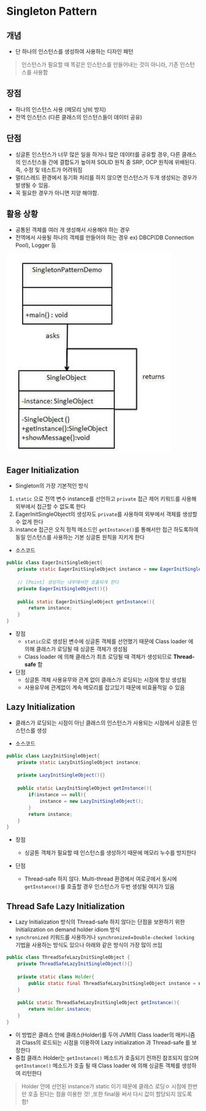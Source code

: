 # Singleton Pattern
## 개념
- 단 하나의 인스턴스를 생성하여 사용하는 디자인 패턴

>인스턴스가 필요할 때 똑같은 인스턴스를 만들어내는 것이 아니라, 기존 인스턴스를 사용함

## 장점
- 하나의 인스턴스 사용 (메모리 낭비 방지)
- 전역 인스턴스 (다른 클래스의 인스턴스들이 데이터 공유)

## 단점
- 싱글톤 인스턴스가 너무 많은 일을 하거나 많은 데이터를 공유할 경우, 다른 클래스의 인스턴스들 간에 결합도가 높아져
SOLID 원칙 중 SRP, OCP 원칙에 위배된다. 즉, 수정 및 테스트가 어려워짐
- 멀티스레드 환경에서 동기화 처리를 하지 않으면 인스턴스가 두개 생성되는 경우가 발생될 수 있음.
- 꼭 필요한 경우가 아니면 지양 해야함.

## 활용 상황
- 공통된 객체를 여러 개 생성해서 사용해야 하는 경우
- 전역에서 사용될 하나의 객체를 만들어야 하는 경우 ex) DBCP(DB Connection Pool), Logger 등


![class_diagram](img/class_diagram.png)


## Eager Initialization
- Singleton의 가장 기본적인 방식
1. `static` 으로 전역 변수 instance를 선언하고 `private` 접근 제어 키워드를 사용해 외부에서 접근할 수 없도록 한다
2. EagerInitSingleObject의 생성자도 `private`를 사용하여 외부에서 객체를 생성할 수 없게 한다
3. instance 접근은 오직 정적 메소드인 `getInstance()`를 통해서만 접근 하도록하여 동일 인스턴스를 사용하는 기본 싱글톤 원칙을 지키게 한다   

- 소스코드
```java
public class EagerInitSingleObject{
    private static EagerInitSingleObject instance = new EagerInitSingleObject();
    
    // [Point] 생성자는 내부에서만 호출되게 한다
    private EagerInitSingleObject(){}
    
    public static EagerInitSingleObject getInstance(){
        return instance;
    }
}
```

- 장점
    - `static`으로 생성된 변수에 싱글톤 객체를 선언했기 때문에 Class loader 에 의해 클래스가 로딩될 때 싱글톤 객체가 생성됨
    - Class loader 에 의해 클래스가 최초 로딩될 때 객체가 생성되므로 **Thread-safe** 함
- 단점
    - 싱글톤 객체 사용유무와 관계 없이 클래스가 로딩되는 시점에 항상 생성됨
    - 사용유무에 관계없이 계속 메모리를 잡고있기 때문에 비효율적일 수 있음
    
## Lazy Initialization
- 클래스가 로딩되는 시점이 아닌 클래스의 인스턴스가 사용되는 시점에서 싱글톤 인스턴스를 생성

- 소스코드
```java
public class LazyInitSingleObject{
    private static LazyInitSingleObject instance;
    
    private LazyInitSingleObject(){}

    public static LazyInitSingleObject getInstance(){
        if(instance == null){
            instance = new LazyInitSingleObject();
        }
        return instance;
    }
}
```

- 장점
    - 싱글톤 객체가 필요할 때 인스턴스를 생성하기 때문에 메모리 누수를 방지한다

- 단점
    - Thread-safe 하지 않다. Multi-thread 환경에서 여로곳에서 동시에 `getInstance()`를 호출할 경우 인스턴스가 두번 생성될 여지가 있음
    
## Thread Safe Lazy Initialization
- Lazy Initialization 방식의 Thread-safe 하지 않다는 단점을 보완하기 위한 Initialization on demand holder idiom 방식
- `synchronized` 키워드를 사용하거나 `synchronized`+`Double-checked locking` 기법을 사용하는 방식도 있으나 아래와 같은 방식이 가장 많이 쓰임

```java
public class ThreadSafeLazyInitSingleObject {
    private ThreadSafeLazyInitSingleObject(){}

    private static class Holder{
        public static final ThreadSafeLazyInitSingleObject instance = new ThreadSafeLazyInitSingleObject();
    }

    public static ThreadSafeLazyInitSingleObject getInstance(){
        return Holder.instance;
    }
}
```

- 이 방법은 클래스 안에 클래스(Holder)를 두어 JVM의 Class loader의 매커니즘과 Class의 로드되는 시점을 이용하여 Lazy initialization 과 Thread-safe 를 보장한다
- 중첩 클래스 Holder는 `getInstance()` 메소드가 호출되기 전까진 참조되지 않으며 `getInstance()` 메소드가 호출 될 때 Class loader 에 의해 싱글톤 객체를 생성하여 리턴한다

> Holder 안에 선언된 instance가 static 이기 때문에 클래스 로딩ㅇ 시점에 한번만 호출 된다는 점을 이용한 것! ,또한 final을 써서 다시 값이 할당되지 않도록 함! 